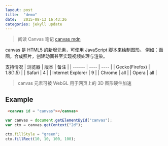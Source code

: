 ```yaml
---
layout: post
title:  "demo"
date:   2015-08-13 16:43:26
categories: jekyll update
---
```



> 阅读 Canvas 笔记
[canvas mdn](https://developer.mozilla.org/zh-CN/docs/Web/API/Canvas_API)

canvas 是 HTML5 的新增元素，可使用 JavaScript 脚本来绘制图形。
例如：画图，合成照片，创建动画甚至实现视频处理与渲染。

支持情况
| 浏览器 | 版本 | 备注 |
| ------ | ---- | ---- |
| Gecko(Firefox) | 1.8(1.5) |
| Safari | 4 |
| Internet Explorer | 9 |
| Chrome | all |
| Opera  | all |
 > canvas 元素可被 WebGL 用于网页上的 3D 图形硬件加速
 
## Example

```html
 <canvas id = "canvas"></canvas>
```
```js
var canvas = document.getElementById("canvas");
var ctx = canvas.getContext("2d");

ctx.fillStyle = "green";
ctx.fillRect(10, 10, 100, 100);
```
 





